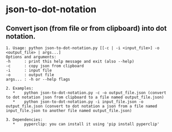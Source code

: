 # json-to-dot-notation

## Convert json (from file or from clipboard) into dot notation.

    1. Usage: python json-to-dot-notation.py [[-c | -i <input_file>] -o <output_file> | args...]
    Options and arguments:
    -h      : print this help message and exit (also --help)
    -c      : copy json from clipboard
    -i      : input file
    -o      : output file
    args... : -h or --help flags

    2. Examples:
       *    python json-to-dot-notation.py -c -o output_file.json (convert to dot notation json from clipboard to a file named output_file.json)
       *    python json-to-dot-notation.py -i input_file.json -o output_file.json (convert to dot notation a json from a file named input_file.json to another file named output_file.json)

    3. Dependencies:
       *    pyperclip: you can install it using 'pip install pyperclip'
